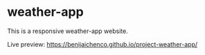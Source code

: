 # weather-app
This is a responsive weather-app website.

Live preview: https://benijaichenco.github.io/project-weather-app/

